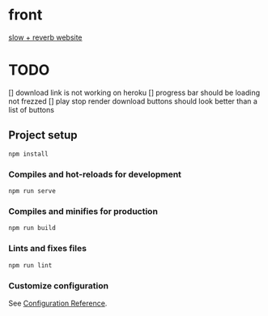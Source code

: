 # front
[slow + reverb website](https://slowreverb.herokuapp.com/)

# TODO
[] download link is not working on heroku
[] progress bar should be loading not frezzed
[] play stop render download buttons should look better than a list of buttons

## Project setup
```
npm install
```

### Compiles and hot-reloads for development
```
npm run serve
```

### Compiles and minifies for production
```
npm run build
```

### Lints and fixes files
```
npm run lint
```

### Customize configuration
See [Configuration Reference](https://cli.vuejs.org/config/).
